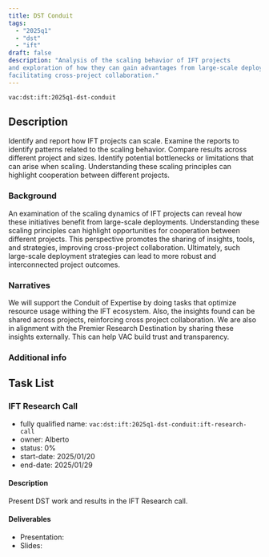 ```yaml
---
title: DST Conduit
tags:
  - "2025q1"
  - "dst"
  - "ift"
draft: false
description: "Analysis of the scaling behavior of IFT projects
and exploration of how they can gain advantages from large-scale deployments,
facilitating cross-project collaboration."
---
```


`vac:dst:ift:2025q1-dst-conduit`


## Description
Identify and report how IFT projects can scale.
Examine the reports to identify patterns related to the scaling behavior.
Compare results across different project and sizes.
Identify potential bottlenecks or limitations that can arise when scaling.
Understanding these scaling principles 
can highlight cooperation between different projects.

### Background
An examination of the scaling dynamics
of IFT projects can reveal how these initiatives 
benefit from large-scale deployments.
Understanding these scaling principles
can highlight opportunities for cooperation between different projects.
This perspective promotes the sharing
of insights, tools, and strategies, improving cross-project collaboration.
Ultimately, such large-scale deployment strategies 
can lead to more robust and interconnected project outcomes.

### Narratives
We will support the Conduit of Expertise by doing tasks
that optimize resource usage withing the IFT ecosystem.
Also, the insights found can be shared across projects, 
reinforcing cross project collaboration.
We are also in alignment with the Premier Research Destination
by sharing these insights externally. 
This can help VAC build trust and transparency.

### Additional info

## Task List

### IFT Research Call

* fully qualified name: `vac:dst:ift:2025q1-dst-conduit:ift-research-call`
* owner: Alberto
* status: 0%
* start-date: 2025/01/20
* end-date: 2025/01/29

#### Description

Present DST work and results in the IFT Research call.

#### Deliverables
* Presentation:
* Slides: